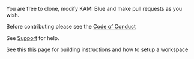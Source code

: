 You are free to clone, modify KAMI Blue and make pull requests as you wish.

Before contributing please see the [Code of Conduct](https://blue.bella.wtf/codeofconduct)

See [Support](https://kamiblue.org/support) for help.

See this [this](https://kamiblue.org/contributing
) page for building instructions and how to setup a workspace
